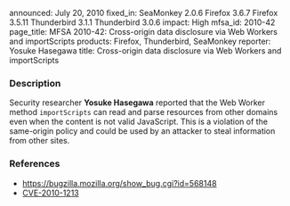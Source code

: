 announced: July 20, 2010
fixed_in: SeaMonkey 2.0.6
          Firefox 3.6.7
          Firefox 3.5.11
          Thunderbird 3.1.1
          Thunderbird 3.0.6
impact: High
mfsa_id: 2010-42
page_title: MFSA 2010-42: Cross-origin data disclosure via Web Workers and importScripts
products: Firefox, Thunderbird, SeaMonkey
reporter: Yosuke Hasegawa
title: Cross-origin data disclosure via Web Workers and importScripts

<h3>Description</h3>

<p>Security researcher <strong>Yosuke Hasegawa</strong> reported that
the Web Worker method <code>importScripts</code> can read and parse
resources from other domains even when the content is not valid
JavaScript.  This is a violation of the same-origin policy and could
be used by an attacker to steal information from other sites.</p>

<h3>References</h3>

<ul>
  <li><a href="https://bugzilla.mozilla.org/show_bug.cgi?id=568148">https://bugzilla.mozilla.org/show_bug.cgi?id=568148</a></li>
  <li><a class="ex-ref" href="http://cve.mitre.org/cgi-bin/cvename.cgi?name=CVE-2010-1213">CVE-2010-1213</a></li>
</ul>





